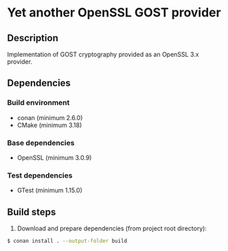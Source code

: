 # Yet another OpenSSL GOST provider

## Description

Implementation of GOST cryptography provided as an OpenSSL 3.x provider.

## Dependencies

### Build environment

* conan (minimum 2.6.0)
* CMake (minimum 3.18)

### Base dependencies

* OpenSSL (minimum 3.0.9)

### Test dependencies

* GTest (minimum 1.15.0)

## Build steps

1. Download and prepare dependencies (from project root directory):
 
```bash
$ conan install . --output-folder build
```
